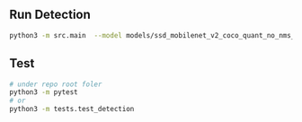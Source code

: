 ## Run Detection
```bash
python3 -m src.main  --model models/ssd_mobilenet_v2_coco_quant_no_nms_edgetpu.tflite  --label models/coco_labels.txt --score_threshold 0.4
```

## Test
```bash
# under repo root foler
python3 -m pytest
# or
python3 -m tests.test_detection
```

